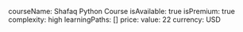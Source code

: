 courseName: Shafaq Python Course
isAvailable: true
isPremium: true
complexity: high
learningPaths: []
price: 
  value: 22
  currency: USD
